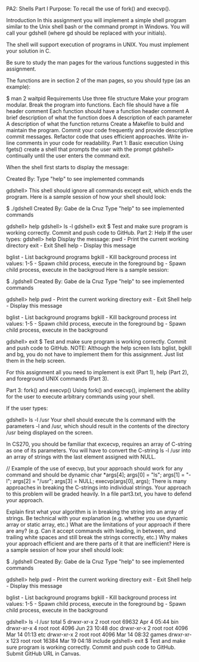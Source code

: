 PA2: Shells Part I
Purpose: To recall the use of fork() and execvp().

Introduction
In this assignment you will implement a simple shell program similar to the Unix shell bash or the command prompt in Windows. You will call your gdshell (where gd should be replaced with your initials).

The shell will support execution of programs in UNIX. You must implement your solution in C.

Be sure to study the man pages for the various functions suggested in this assignment.

The functions are in section 2 of the man pages, so you should type (as an example):

$ man 2 waitpid
Requirements
 Use three file structure
Make your program modular. Break the program into functions.
Each file should have a file header comment
Each function should have a function header comment
 A brief description of what the function does
 A description of each parameter
 A description of what the function returns
 Create a Makefile to build and maintain the program.
 Commit your code frequently and provide descriptive commit messages.
 Refactor code that uses efficient approaches.
 Write in-line comments in your code for readability.
Part 1: Basic execution
 Using fgets() create a shell that prompts the user with the prompt gdshell> continually until the user enters the command exit.

 When the shell first starts to display the message:

Created By: <Your Name>
Type "help" to see implemented commands

gdshell>
 This shell should ignore all commands except exit, which ends the program.
Here is a sample session of how your shell should look:

$ ./gdshell
Created By: Gabe de la Cruz
Type "help" to see implemented commands

gdshell> help
gdshell> ls -l
gdshell> exit
$
 Test and make sure program is working correctly. Commit and push code to GitHub.
Part 2: Help
 If the user types:
gdshell> help
Display the message:
pwd  - Print the current working directory
exit - Exit Shell
help - Display this message

bglist        - List background programs
bgkill <int>  - Kill background process <int> int values: 1-5
<UNIX cmd>    - Spawn child process, execute <UNIX cmd> in the foreground
bg <UNIX cmd> - Spawn child process, execute <UNIX cmd> in the backgroud
Here is a sample session:

$ ./gdshell
Created By: Gabe de la Cruz
Type "help" to see implemented commands

gdshell> help
pwd  - Print the current working directory
exit - Exit Shell
help - Display this message

bglist        - List background programs
bgkill <int>  - Kill background process <int> int values: 1-5
<UNIX cmd>    - Spawn child process, execute <UNIX cmd> in the foreground
bg <UNIX cmd> - Spawn child process, execute <UNIX cmd> in the background

gdshell> exit
$
 Test and make sure program is working correctly. Commit and push code to GitHub.
NOTE: Although the help screen lists bglist, bgkill and bg, you do not have to implement them for this assignment. Just list them in the help screen.

For this assignment all you need to implement is exit (Part 1), help (Part 2), and foreground UNIX commands (Part 3).

Part 3: fork() and execvp()
 Using fork() and execvp(), implement the ability for the user to execute arbitrary commands using your shell.

 If the user types:

gdshell> ls -l /usr
Your shell should execute the ls command with the parameters -l and /usr, which should result in the contents of the directory /usr being displayed on the screen.

 In CS270, you should be familiar that excecvp, requires an array of C-string as one of its parameters. You will have to convert the C-string ls -l /usr into an array of strings with the last element assigned with NULL.

// Example of the use of execvp, but your approach should work for any command and should be dynamic
char *args[4];
args[0] = "ls";
args[1] = "-l";
args[2] = "/usr";
args[3] = NULL;
execvp(args[0], args);
There is many approaches in breaking the C-strings into individual strings. Your approach to this problem will be graded heavily. In a file part3.txt, you have to defend your approach.

 Explain first what your algorithm is in breaking the string into an array of strings. Be technical with your explanation (e.g. whether you use dynamic array or static array, etc.)
 What are the limitations of your approach if there are any? (e.g. Can it accept commands with leading, in between, and trailing white spaces and still break the strings correctly, etc.)
 Why makes your approach efficient and are there parts of it that are inefficient?
Here is a sample session of how your shell should look:

$ ./gdshell
Created By: Gabe de la Cruz
Type "help" to see implemented commands

gdshell> help
pwd  - Print the current working directory
exit - Exit Shell
help - Display this message

bglist        - List background programs
bgkill <int>  - Kill background process <int> int values: 1-5
<UNIX cmd>    - Spawn child process, execute <UNIX cmd> in the foreground
bg <UNIX cmd> - Spawn child process, execute <UNIX cmd> in the background

gdshell> ls -l /usr
total 5
drwxr-xr-x   2 root root 69632 Apr  4 05:44 bin
drwxr-xr-x   4 root root  4096 Jun 23 10:48 doc
drwxr-xr-x   2 root root  4096 Mar 14 01:13 etc
drwxr-xr-x   2 root root  4096 Mar 14 08:32 games
drwxr-xr-x 123 root root 16384 Mar 19 04:18 include
gdshell> exit
$
 Test and make sure program is working correctly. Commit and push code to GitHub.
 Submit GitHub URL in Canvas.